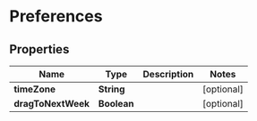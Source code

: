 
# Preferences

## Properties
Name | Type | Description | Notes
------------ | ------------- | ------------- | -------------
**timeZone** | **String** |  |  [optional]
**dragToNextWeek** | **Boolean** |  |  [optional]



